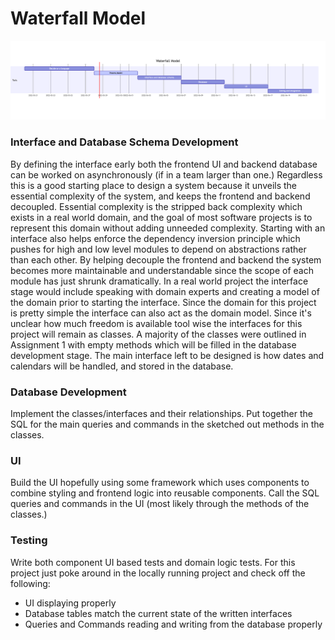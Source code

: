 # Waterfall Model
![waterFallDiagram](img/waterfallModelDiagram.png)

### Interface and Database Schema Development
By defining the interface early both the frontend UI and backend database can be worked on asynchronously (if in a team larger than one.) Regardless this is a good starting place to design a system because it unveils the essential complexity of the system, and keeps the frontend and backend decoupled. Essential complexity is the stripped back complexity which exists in a real world domain, and the goal of most software projects is to represent this domain without adding unneeded complexity. Starting with an interface also helps enforce the dependency inversion principle which pushes for high and low level modules to depend on abstractions rather than each other. By helping decouple the frontend and backend the system becomes more maintainable and understandable since the scope of each module has just shrunk dramatically. In a real world project the interface stage would include speaking with domain experts and creating a model of the domain prior to starting the interface. Since the domain for this project is pretty simple the interface can also act as the domain model. Since it's unclear how much freedom is available tool wise the interfaces for this project will remain as classes. A majority of the classes were outlined in Assignment 1 with empty methods which will be filled in the database development stage. The main interface left to be designed is how dates and calendars will be handled, and stored in the database. 

### Database Development
Implement the classes/interfaces and their relationships. Put together the SQL for the main queries and commands in the sketched out methods in the classes.

### UI
Build the UI hopefully using some framework which uses components to combine styling and frontend logic into reusable components. Call the SQL queries and commands in the UI (most likely through the methods of the classes.)

### Testing
Write both component UI based tests and domain logic tests. For this project just poke around in the locally running project and check off the following:
* UI displaying properly
* Database tables match the current state of the written interfaces
* Queries and Commands reading and writing from the database properly

